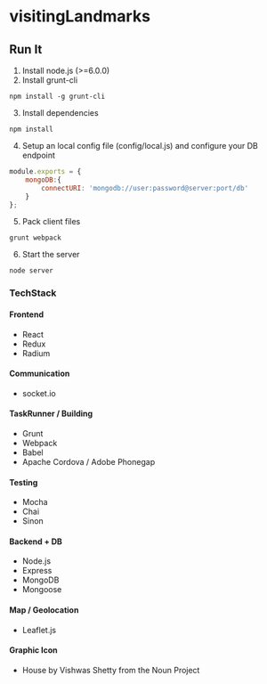 # visitingLandmarks

## Run It
1. Install node.js (>=6.0.0)
2. Install grunt-cli 
```
npm install -g grunt-cli
```
3. Install dependencies
```
npm install
```
4. Setup an local config file (config/local.js) and configure your DB endpoint
```javascript
module.exports = {
    mongoDB:{
        connectURI: 'mongodb://user:password@server:port/db'
    }
};
```
5. Pack client files
```
grunt webpack
```
6. Start the server
```
node server
```


### TechStack

#### Frontend
* React
* Redux
* Radium

#### Communication
* socket.io

#### TaskRunner / Building
* Grunt
* Webpack
* Babel
* Apache Cordova / Adobe Phonegap

#### Testing
* Mocha
* Chai
* Sinon

#### Backend + DB
* Node.js
* Express
* MongoDB
* Mongoose

#### Map / Geolocation
* Leaflet.js

#### Graphic Icon
* House by Vishwas Shetty from the Noun Project
